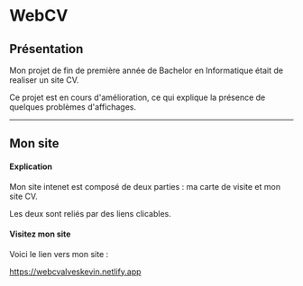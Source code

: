 # WebCV

## Présentation

Mon projet de fin de première année de Bachelor en Informatique était de realiser un site CV.

Ce projet est en cours d'amélioration, ce qui explique la présence de quelques problèmes d'affichages.

<hr>

## Mon site 

#### Explication 

Mon site intenet est composé de deux parties : ma carte de visite et mon site CV.

Les deux sont reliés par des liens clicables.

#### Visitez mon site

Voici le lien vers mon site :

https://webcvalveskevin.netlify.app
